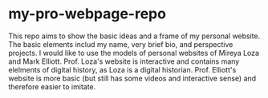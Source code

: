 # my-pro-webpage-repo
  This repo aims to show the basic ideas and a frame of my personal website. The basic elements includ my name, very brief bio, and perspective projects. I would like to use the models of personal websites of Mireya Loza and Mark Elliott. Prof. Loza's website is interactive and contains many elelments of digital history, as Loza is a digital historian. Prof. Elliott's website is more basic (but still has some videos and interactive sense) and therefore easier to imitate.
